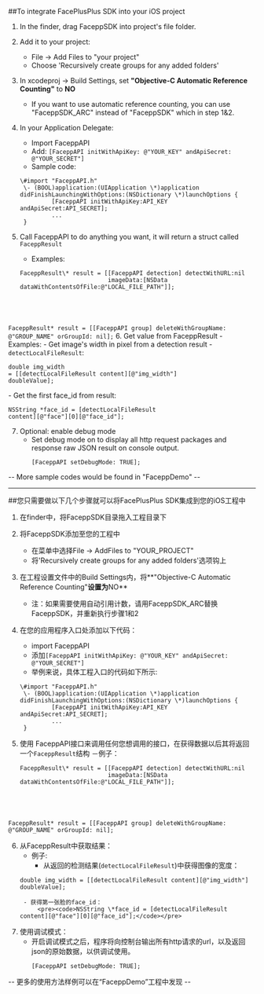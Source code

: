 ##To integrate FacePlusPlus SDK into your iOS project

1. In the finder, drag FaceppSDK into project's file folder.

2. Add it to your project: 
	- File -> Add Files to "your project"
	- Choose 'Recursively create groups for any added folders'

3. In xcodeproj -> Build Settings, set **"Objective-C Automatic Reference Counting"** to **NO**
	- If you want to use automatic reference counting, you can use "FaceppSDK_ARC" instead of "FaceppSDK" which in step 1&2.

4. In your Application Delegate:
	- Import FaceppAPI
	- Add: `[FaceppAPI initWithApiKey: @"YOUR_KEY" andApiSecret: @"YOUR_SECRET"]`
	- Sample code:
	<pre><code>\#import "FaceppAPI.h"
	\- (BOOL)application:(UIApplication \*)application didFinishLaunchingWithOptions:(NSDictionary \*)launchOptions {
			[FaceppAPI initWithApiKey:API_KEY andApiSecret:API_SECRET];
			...
	}</code></pre>

5. Call FaceppAPI to do anything you want, it will return a struct called `FaceppResult`
	- Examples: 
	<pre><code>FaceppResult\* result = [[FaceppAPI detection] detectWithURL:nil 
							imageData:[NSData dataWithContentsOfFile:@"LOCAL_FILE_PATH"]];
FaceppResult\* result = [[FaceppAPI group] deleteWithGroupName: @"GROUP_NAME" orGroupId: nil];</code></pre>
6. Get value from FaceppResult
	- Examples:
		- Get image's width in pixel from a detection result - `detectLocalFileResult`:
	<pre><code>double img_width = [[detectLocalFileResult content][@"img_width"] doubleValue];</code></pre>
		- Get the first face_id from result:
			<pre><code>NSString \*face_id = [detectLocalFileResult content][@"face"][0][@"face_id"];</code></pre>

7. Optional: enable debug mode	
	- Set debug mode on to display all http request packages and response raw JSON result on console output.
		<pre><code>[FaceppAPI setDebugMode: TRUE];</code></pre>

-- More sample codes would be found in "FaceppDemo" --

-------------------------------------------------------------------------------------

##您只需要做以下几个步骤就可以将FacePlusPlus SDK集成到您的iOS工程中

1. 在finder中，将FaceppSDK目录拖入工程目录下

2. 将FaceppSDK添加至您的工程中
	- 在菜单中选择File -> AddFiles to "YOUR_PROJECT"
	- 将'Recursively create groups for any added folders'选项钩上

3. 在工程设置文件中的Build Settings内，将**"Objective-C Automatic Reference Counting"**设置为**NO**
	- 注：如果需要使用自动引用计数，请用FaceppSDK_ARC替换FaceppSDK，并重新执行步骤1和2

4. 在您的应用程序入口处添加以下代码：
	- import FaceppAPI
	- 添加`[FaceppAPI initWithApiKey: @"YOUR_KEY" andApiSecret: @"YOUR_SECRET"]`
	- 举例来说，具体工程入口的代码如下所示:
	<pre><code>\#import "FaceppAPI.h"
	\- (BOOL)application:(UIApplication \*)application didFinishLaunchingWithOptions:(NSDictionary \*)launchOptions {
			[FaceppAPI initWithApiKey:API_KEY andApiSecret:API_SECRET];
			...
	}</code></pre>

5. 使用 FaceppAPI接口来调用任何您想调用的接口，在获得数据以后其将返回一个`FaceppResult`结构
	－例子：
	<pre><code>FaceppResult\* result = [[FaceppAPI detection] detectWithURL:nil 
							imageData:[NSData dataWithContentsOfFile:@"LOCAL_FILE_PATH"]];
FaceppResult\* result = [[FaceppAPI group] deleteWithGroupName: @"GROUP_NAME" orGroupId: nil];</code></pre>

6. 从FaceppResult中获取结果：
	- 例子:
		- 从返回的检测结果(`detectLocalFileResult`)中获得图像的宽度：
	<pre><code>double img_width = [[detectLocalFileResult content][@"img_width"] doubleValue];</code></pre>
		- 获得第一张脸的face_id：
			<pre><code>NSString \*face_id = [detectLocalFileResult content][@"face"][0][@"face_id"];</code></pre>

7. 使用调试模式：
	- 开启调试模式之后，程序将向控制台输出所有http请求的url，以及返回json的原始数据，以供调试使用。
		<pre><code>[FaceppAPI setDebugMode: TRUE];</code></pre>

-- 更多的使用方法样例可以在“FaceppDemo”工程中发现 --

